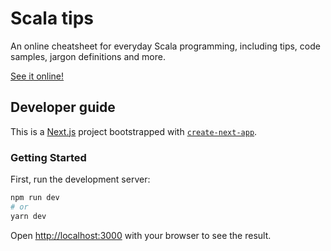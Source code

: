 # Scala tips

An online cheatsheet for everyday Scala programming, including tips, code samples, jargon definitions and more.

[See it online!](https://scalatips.com)

## Developer guide

This is a [Next.js](https://nextjs.org/) project bootstrapped with [`create-next-app`](https://github.com/vercel/next.js/tree/canary/packages/create-next-app).

### Getting Started

First, run the development server:

```bash
npm run dev
# or
yarn dev
```

Open [http://localhost:3000](http://localhost:3000) with your browser to see the result.
